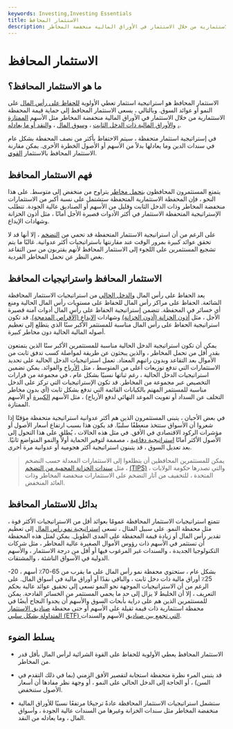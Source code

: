 ```yaml
---
keywords: Investing,Investing Essentials
title: الاستثمار المحافظ
description: يسعى الاستثمار المحافظ إلى الحفاظ على قيمة المحفظة الاستثمارية من خلال الاستثمار في الأوراق المالية منخفضة المخاطر.
---
```


# الاستثمار المحافظ
## ما هو الاستثمار المحافظ؟

الاستثمار المحافظ هو استراتيجية استثمار تعطي الأولوية [للحفاظ على رأس المال](/preservationofcapital) على النمو أو عوائد السوق. وبالتالي ، يسعى الاستثمار المحافظ إلى حماية قيمة المحفظة الاستثمارية من خلال الاستثمار في الأوراق المالية منخفضة المخاطر مثل الأسهم [الممتازة ،](/bluechip) [والأوراق المالية ذات الدخل الثابت](/fixed-incomesecurity) ، [وسوق المال](/moneymarket) ، [والنقد أو ما يعادله](/cashandcashequivalents).

في إستراتيجية استثمار متحفظة ، سيتم الاحتفاظ بأكثر من نصف المحفظة بشكل عام في سندات الدين وما يعادلها بدلاً من الأسهم أو الأصول الخطرة الأخرى. يمكن مقارنة الاستثمار المحافظ بالاستثمار [القوي](/aggressiveinvestmentstrategy).

## فهم الاستثمار المحافظ

يتمتع المستثمرون المحافظون [بتحمل مخاطر](/risktolerance) يتراوح من منخفض إلى متوسط. على هذا النحو ، فإن المحفظة الاستثمارية المتحفظة ستشتمل على نسبة أكبر من الاستثمارات منخفضة المخاطر وذات الدخل الثابت وقليل من الأسهم أو الصناديق عالية الجودة. تتطلب الإستراتيجية المتحفظة الاستثمار في أكثر الأدوات قصيرة الأجل أمانًا ، مثل أذون الخزانة وشهادات الإيداع.

على الرغم من أن استراتيجية الاستثمار المتحفظة قد تحمي من [التضخم](/inflation) ، إلا أنها قد لا تحقق عوائد كبيرة بمرور الوقت عند مقارنتها باستراتيجيات أكثر عدوانية. غالبًا ما يتم تشجيع المستثمرين على اللجوء إلى الاستثمار المحافظ لأنهم يقتربون من سن التقاعد بغض النظر عن تحمل المخاطر الفردية.

## الاستثمار المحافظ واستراتيجيات المحافظ

يعد الحفاظ على رأس المال [والدخل الحالي](/currentincome) من استراتيجيات الاستثمار المحافظة الشائعة. الحفاظ على مراكز رأس المال للحفاظ على مستويات رأس المال الحالية ومنع أي خسائر في المحفظة. تتضمن إستراتيجية الحفاظ على رأس المال أدوات آمنة قصيرة الأجل ، مثل [أذون الخزانة (أذون الخزانة)](/treasurybill) وشهادات [الإيداع (الأقراص المدمجة)](/certificateofdeposit). قد تكون استراتيجية الحفاظ على رأس المال مناسبة للمستثمر الأكبر سنًا الذي يتطلع إلى تعظيم أصوله المالية الحالية دون مخاطر كبيرة.

يمكن أن تكون استراتيجية الدخل الحالية مناسبة للمستثمرين الأكبر سنًا الذين يتمتعون بقدر أقل من تحمل المخاطر ، والذين يبحثون عن طريقة لمواصلة كسب تدفق ثابت من الأموال بعد التقاعد وبدون راتبهم المعتاد. تعمل استراتيجيات الدخل الحالية على تحديد الاستثمارات التي تدفع توزيعات أعلى من المتوسط ، مثل [الأرباح](/dividend) والفوائد. يمكن تضمين استراتيجيات الدخل الحالية ، رغم ثباتها نسبيًا بشكل عام ، في مجموعة من قرارات التخصيص عبر مجموعة من المخاطر. قد تكون الإستراتيجيات التي تركز على الدخل مناسبة للمستثمر المهتم بالكيانات القائمة التي تدفع بشكل ثابت (أي بدون مخاطر التخلف عن السداد أو تفويت الموعد النهائي لدفع الأرباح) ، مثل الأسهم [الكبيرة](/large-cap) أو الأسهم الممتازة.

في بعض الأحيان ، يتبنى المستثمرون الذين هم أكثر عدوانية استراتيجية متحفظة مؤقتًا إذا شعروا أن الأسواق ستتخذ منعطفًا سلبيًا. قد يكون هذا بسبب ارتفاع أسعار الأصول أو مؤشرات الركود الاقتصادي في الأفق. في مثل هذه الحالات ، يُطلق على هذا التحول إلى الأصول الأكثر أمانًا [استراتيجية دفاعية](/defensiveinvestmentstrategy) ، مصممة لتوفير الحماية أولاً والنمو المتواضع ثانيًا. بعد تعديل السوق ، قد يتبنون استراتيجية أكثر هجومية أو عدوانية مرة أخرى.

> يمكن للمستثمرين المحافظين أن يتطلعوا إلى الاستثمارات المعدلة حسب التضخم ، مثل [سندات الخزانة المحمية من التضخم](/tips) [(TIPS)](/tips) ، والتي تصدرها حكومة الولايات المتحدة ، للتخفيف من آثار التضخم على الاستثمارات منخفضة المخاطر وذات العائد المنخفض.

>

## بدائل للاستثمار المحافظ

تتمتع استراتيجيات الاستثمار المحافظة عمومًا بعوائد أقل من الاستراتيجيات الأكثر قوة ، مثل محفظة النمو. على سبيل المثال ، تسعى [إستراتيجية نمو رأس المال](/capitalgrowthstrategy) إلى تعظيم تقدير رأس المال أو زيادة قيمة المحفظة على المدى الطويل. يمكن لمثل هذه المحفظة أن تستثمر في الأسهم ذات رؤوس الأموال الصغيرة عالية المخاطر ، مثل شركات التكنولوجيا الجديدة ، والسندات غير المرغوب فيها أو أقل من درجة الاستثمار ، والأسهم الدولية في الأسواق الناشئة ، والمشتقات.

بشكل عام ، ستحتوي محفظة نمو رأس المال على ما يقرب من 65-70٪ أسهم ، 20-25٪ أوراق مالية ذات دخل ثابت ، والباقي نقدًا أو أوراق مالية في أسواق المال. على الرغم من أن الاستراتيجيات الموجهة نحو النمو تسعى إلى تحقيق عوائد عالية بحكم التعريف ، إلا أن الخليط لا يزال إلى حد ما يحمي المستثمر من الخسائر الفادحة. يمكن للمستثمرين الذين هم على دراية بأبحاث السوق والأسهم أن يجدوا النجاح أيضًا في محفظة استثمارية ذات قيمة ثقيلة على الأسهم أو حتى محفظة [صناديق الاستثمار المتداولة بشكل سلبي (ETF) التي تجمع بين صناديق](/etf) الأسهم والسندات.

## يسلط الضوء

- الاستثمار المحافظ يعطي الأولوية للحفاظ على القوة الشرائية لرأس المال بأقل قدر من المخاطر.

- قد يتبنى المرء نظرة متحفظة استجابة لتقصير الأفق الزمني (بما في ذلك التقدم في السن) ، أو الحاجة إلى الدخل الحالي على النمو ، أو وجهة نظر مفادها أن أسعار الأصول ستنخفض.

- ستشمل استراتيجيات الاستثمار المحافظة عادةً ترجيحًا مرتفعًا نسبيًا للأوراق المالية منخفضة المخاطر مثل سندات الخزانة وغيرها من السندات عالية الجودة ، وأسواق المال ، وما يعادله من النقد.

